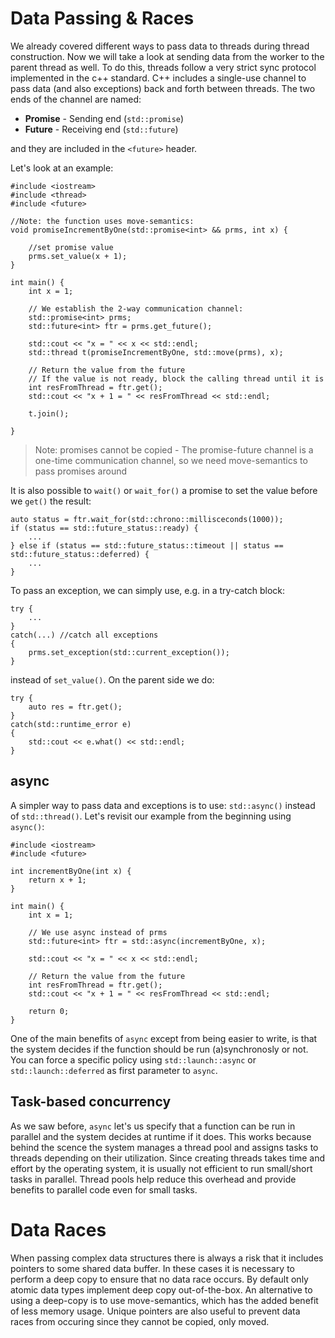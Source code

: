 # Data Passing & Races

We already covered different ways to pass data to threads during thread construction. Now we will take a look at sending data from the worker to the parent thread as well. To do this, threads follow a very strict sync protocol implemented in the c++ standard. C++ includes a single-use channel to pass data (and also exceptions) back and forth between threads. The two ends of the channel are named:

- **Promise** - Sending end (`std::promise`)
- **Future** -  Receiving end (`std::future`)

and they are included in the `<future>` header.

Let's look at an example:

```
#include <iostream>
#include <thread>
#include <future>

//Note: the function uses move-semantics:
void promiseIncrementByOne(std::promise<int> && prms, int x) {

    //set promise value
    prms.set_value(x + 1);
}

int main() {
    int x = 1;

    // We establish the 2-way communication channel:
    std::promise<int> prms;
    std::future<int> ftr = prms.get_future();

    std::cout << "x = " << x << std::endl;
    std::thread t(promiseIncrementByOne, std::move(prms), x);

    // Return the value from the future
    // If the value is not ready, block the calling thread until it is
    int resFromThread = ftr.get();
    std::cout << "x + 1 = " << resFromThread << std::endl;

    t.join();

}
```
> Note: promises cannot be copied - The promise-future channel is a one-time communication channel, so we need move-semantics to pass promises around

It is also possible to `wait()` or `wait_for()` a promise to set the value before we `get()` the result:

```
auto status = ftr.wait_for(std::chrono::millisceconds(1000));
if (status == std::future_status::ready) {
    ...
} else if (status == std::future_status::timeout || status == std::future_status::deferred) {
    ...
}
```

To pass an exception, we can simply use, e.g. in a try-catch block:
```
try {
    ...
}
catch(...) //catch all exceptions
{
    prms.set_exception(std::current_exception());
}
```
instead of `set_value()`. On the parent side we do:
```
try {
    auto res = ftr.get();
}
catch(std::runtime_error e) 
{
    std::cout << e.what() << std::endl;
}
```

## async

A simpler way to pass data and exceptions is to use: `std::async()` instead of `std::thread()`. Let's revisit our example from the beginning using `async()`:

```
#include <iostream>
#include <future>

int incrementByOne(int x) {
    return x + 1;
}

int main() {
    int x = 1;

    // We use async instead of prms
    std::future<int> ftr = std::async(incrementByOne, x);

    std::cout << "x = " << x << std::endl;

    // Return the value from the future
    int resFromThread = ftr.get();
    std::cout << "x + 1 = " << resFromThread << std::endl;
    
    return 0;
}
```
One of the main benefits of `async` except from being easier to write, is that the system decides if the function should be run (a)synchronosly or not. You can force a specific policy using `std::launch::async` or `std::launch::deferred` as first parameter to `async`.

## Task-based concurrency
As we saw before, `async` let's us specify that a function can be run in parallel and the system decides at runtime if it does. This works because behind the scence the system manages a thread pool and assigns tasks to threads depending on their utilization. Since creating threads takes time and effort by the operating system, it is usually not efficient to run small/short tasks in parallel. Thread pools help reduce this overhead and provide benefits to parallel code even for small tasks.

# Data Races
When passing complex data structures there is always a risk that it includes pointers to some shared data buffer. In these cases it is necessary to perform a deep copy to ensure that no data race occurs. By default only atomic data types implement deep copy out-of-the-box. An alternative to using a deep-copy is to use move-semantics, which has the added benefit of less memory usage. Unique pointers are also useful to prevent data races from occuring since they cannot be copied, only moved.

